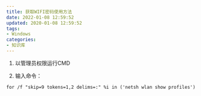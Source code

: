 ```yaml
---
title: 获取WIFI密码使用方法
date: 2022-01-08 12:59:52
updated: 2020-01-08 12:59:52
tags:
- Windows
categories: 
- 知识库
---
```

1. 以管理员权限运行CMD

2. 输入命令：

```txt
for /f "skip=9 tokens=1,2 delims=:" %i in ('netsh wlan show profiles') do @echo %j | findstr -i -v echo | netsh wlan show profiles %j key=clear
```
